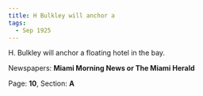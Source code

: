 ```yaml
---  
title: H Bulkley will anchor a  
tags:  
  - Sep 1925  
---  
```

  
H. Bulkley will anchor a floating hotel in the bay.  
  
Newspapers: **Miami Morning News or The Miami Herald**  
  
Page: **10**, Section: **A** 
